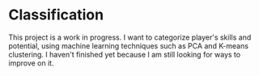 # Classification

This project is a work in progress. I want to categorize player's skills and potential, using machine learning techniques such as PCA and K-means clustering.
I haven't finished yet because I am still looking for ways to improve on it.
